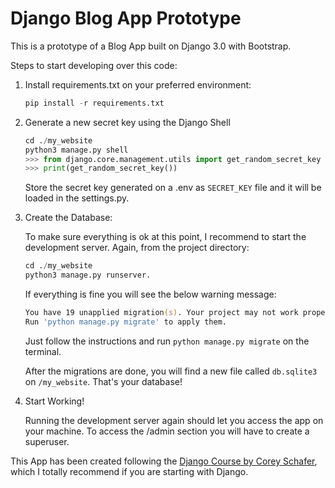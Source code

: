 # Django Blog App Prototype

This is a prototype of a Blog App built on Django 3.0 with Bootstrap.

Steps to start developing over this code:

1. Install requirements.txt on your preferred environment:

    ```python
    pip install -r requirements.txt
    ```

2. Generate a new secret key using the Django Shell

    ```python
    cd ./my_website
    python3 manage.py shell
    >>> from django.core.management.utils import get_random_secret_key
    >>> print(get_random_secret_key())
    ```

    Store the secret key generated on a .env as `SECRET_KEY` file and it will be loaded in the settings.py.

3. Create the Database:

    To make sure everything is ok at this point, I recommend to start the development server. Again, from the project directory:

    ```python
    cd ./my_website
    python3 manage.py runserver.
    ```

    If everything is fine you will see the below warning message:

    ```zsh
    You have 19 unapplied migration(s). Your project may not work properly until you apply the migrations for app(s): admin, auth, blog, contenttypes, sessions, users.
    Run 'python manage.py migrate' to apply them.
    ```

    Just follow the instructions and run `python manage.py migrate` on the terminal.

    After the migrations are done, you will find a new file called `db.sqlite3` on `/my_website`. That's your database!

4. Start Working!

    Running the development server again should let you access the app on your machine. To access the /admin section you will have to create a superuser.

This App has been created following the [Django Course by Corey Schafer](https://www.youtube.com/watch?v=UmljXZIypDc&list=PL-osiE80TeTtoQCKZ03TU5fNfx2UY6U4p), which I totally recommend if you are starting with Django.
